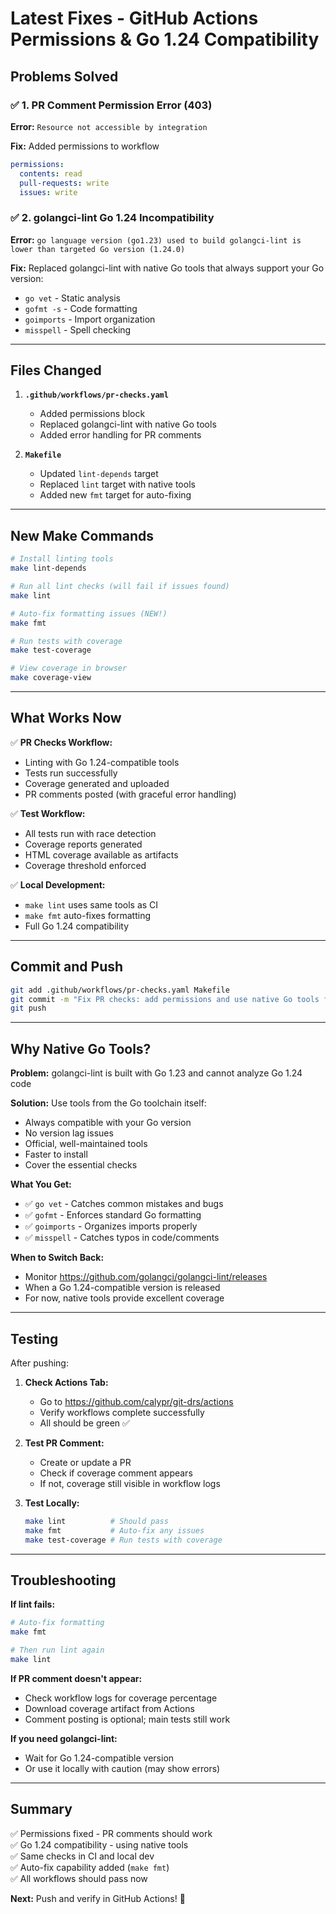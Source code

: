 # Latest Fixes - GitHub Actions Permissions & Go 1.24 Compatibility

## Problems Solved

### ✅ 1. PR Comment Permission Error (403)
**Error:** `Resource not accessible by integration`

**Fix:** Added permissions to workflow
```yaml
permissions:
  contents: read
  pull-requests: write
  issues: write
```

### ✅ 2. golangci-lint Go 1.24 Incompatibility  
**Error:** `go language version (go1.23) used to build golangci-lint is lower than targeted Go version (1.24.0)`

**Fix:** Replaced golangci-lint with native Go tools that always support your Go version:
- `go vet` - Static analysis
- `gofmt -s` - Code formatting
- `goimports` - Import organization
- `misspell` - Spell checking

---

## Files Changed

1. **`.github/workflows/pr-checks.yaml`**
   - Added permissions block
   - Replaced golangci-lint with native Go tools
   - Added error handling for PR comments

2. **`Makefile`**
   - Updated `lint-depends` target
   - Replaced `lint` target with native tools
   - Added new `fmt` target for auto-fixing

---

## New Make Commands

```bash
# Install linting tools
make lint-depends

# Run all lint checks (will fail if issues found)
make lint

# Auto-fix formatting issues (NEW!)
make fmt

# Run tests with coverage
make test-coverage

# View coverage in browser
make coverage-view
```

---

## What Works Now

✅ **PR Checks Workflow:**
- Linting with Go 1.24-compatible tools
- Tests run successfully
- Coverage generated and uploaded
- PR comments posted (with graceful error handling)

✅ **Test Workflow:**
- All tests run with race detection
- Coverage reports generated
- HTML coverage available as artifacts
- Coverage threshold enforced

✅ **Local Development:**
- `make lint` uses same tools as CI
- `make fmt` auto-fixes formatting
- Full Go 1.24 compatibility

---

## Commit and Push

```bash
git add .github/workflows/pr-checks.yaml Makefile
git commit -m "Fix PR checks: add permissions and use native Go tools for Go 1.24"
git push
```

---

## Why Native Go Tools?

**Problem:** golangci-lint is built with Go 1.23 and cannot analyze Go 1.24 code

**Solution:** Use tools from the Go toolchain itself:
- Always compatible with your Go version
- No version lag issues
- Official, well-maintained tools
- Faster to install
- Cover the essential checks

**What You Get:**
- ✅ `go vet` - Catches common mistakes and bugs
- ✅ `gofmt` - Enforces standard Go formatting
- ✅ `goimports` - Organizes imports properly
- ✅ `misspell` - Catches typos in code/comments

**When to Switch Back:**
- Monitor https://github.com/golangci/golangci-lint/releases
- When a Go 1.24-compatible version is released
- For now, native tools provide excellent coverage

---

## Testing

After pushing:

1. **Check Actions Tab:**
   - Go to https://github.com/calypr/git-drs/actions
   - Verify workflows complete successfully
   - All should be green ✅

2. **Test PR Comment:**
   - Create or update a PR
   - Check if coverage comment appears
   - If not, coverage still visible in workflow logs

3. **Test Locally:**
   ```bash
   make lint          # Should pass
   make fmt           # Auto-fix any issues
   make test-coverage # Run tests with coverage
   ```

---

## Troubleshooting

**If lint fails:**
```bash
# Auto-fix formatting
make fmt

# Then run lint again
make lint
```

**If PR comment doesn't appear:**
- Check workflow logs for coverage percentage
- Download coverage artifact from Actions
- Comment posting is optional; main tests still work

**If you need golangci-lint:**
- Wait for Go 1.24-compatible version
- Or use it locally with caution (may show errors)

---

## Summary

✅ Permissions fixed - PR comments should work  
✅ Go 1.24 compatibility - using native tools  
✅ Same checks in CI and local dev  
✅ Auto-fix capability added (`make fmt`)  
✅ All workflows should pass now  

**Next:** Push and verify in GitHub Actions! 🚀
